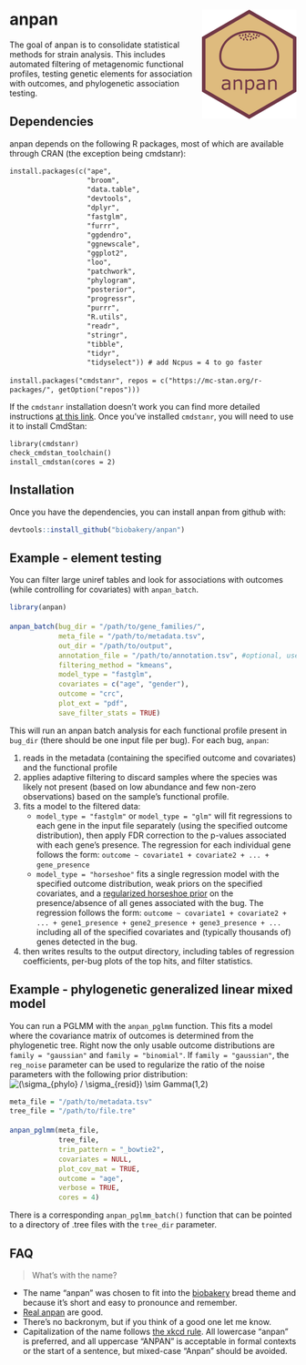 
<!-- README.md is generated from README.Rmd. Please edit that file -->

# anpan <img src="man/figures/logo.png" align="right"/>

<!-- badges: start -->
<!-- badges: end -->

The goal of anpan is to consolidate statistical methods for strain
analysis. This includes automated filtering of metagenomic functional
profiles, testing genetic elements for association with outcomes, and
phylogenetic association testing.

## Dependencies

anpan depends on the following R packages, most of which are available
through CRAN (the exception being cmdstanr):

    install.packages(c("ape", 
                       "broom",
                       "data.table", 
                       "devtools",
                       "dplyr", 
                       "fastglm",
                       "furrr", 
                       "ggdendro",
                       "ggnewscale",
                       "ggplot2",
                       "loo",
                       "patchwork",
                       "phylogram",
                       "posterior",
                       "progressr",
                       "purrr", 
                       "R.utils",
                       "readr",
                       "stringr",
                       "tibble", 
                       "tidyr",
                       "tidyselect")) # add Ncpus = 4 to go faster

    install.packages("cmdstanr", repos = c("https://mc-stan.org/r-packages/", getOption("repos")))

If the `cmdstanr` installation doesn’t work you can find more detailed
instructions [at this link](https://mc-stan.org/cmdstanr/). Once you’ve
installed `cmdstanr`, you will need to use it to install CmdStan:

    library(cmdstanr)
    check_cmdstan_toolchain()
    install_cmdstan(cores = 2)

## Installation

Once you have the dependencies, you can install anpan from github with:

``` r
devtools::install_github("biobakery/anpan")
```

## Example - element testing

You can filter large uniref tables and look for associations with
outcomes (while controlling for covariates) with `anpan_batch`.

``` r
library(anpan)

anpan_batch(bug_dir = "/path/to/gene_families/",
            meta_file = "/path/to/metadata.tsv",
            out_dir = "/path/to/output",
            annotation_file = "/path/to/annotation.tsv", #optional, used for plots
            filtering_method = "kmeans",
            model_type = "fastglm",
            covariates = c("age", "gender"),
            outcome = "crc",
            plot_ext = "pdf",
            save_filter_stats = TRUE)
```

This will run an anpan batch analysis for each functional profile
present in `bug_dir` (there should be one input file per bug). For each
bug, `anpan`:

1.  reads in the metadata (containing the specified outcome and
    covariates) and the functional profile
2.  applies adaptive filtering to discard samples where the species was
    likely not present (based on low abundance and few non-zero
    observations) based on the sample’s functional profile.
3.  fits a model to the filtered data:
    -   `model_type = "fastglm"` or `model_type = "glm"` will fit
        regressions to each gene in the input file separately (using the
        specified outcome distribution), then apply FDR correction to
        the p-values associated with each gene’s presence. The
        regression for each individual gene follows the form:
        `outcome ~ covariate1 + covariate2 + ... + gene_presence`
    -   `model_type = "horseshoe"` fits a single regression model with
        the specified outcome distribution, weak priors on the specified
        covariates, and a [regularized horseshoe
        prior](https://paul-buerkner.github.io/brms/reference/horseshoe.html)
        on the presence/absence of all genes associated with the bug.
        The regression follows the form:
        `outcome ~ covariate1 + covariate2 + ... + gene1_presence + gene2_presence + gene3_presence + ...`
        including all of the specified covariates and (typically
        thousands of) genes detected in the bug.
4.  then writes results to the output directory, including tables of
    regression coefficients, per-bug plots of the top hits, and filter
    statistics.

## Example - phylogenetic generalized linear mixed model

You can run a PGLMM with the `anpan_pglmm` function. This fits a model
where the covariance matrix of outcomes is determined from the
phylogenetic tree. Right now the only usable outcome distributions are
`family = "gaussian"` and `family = "binomial"`. If
`family = "gaussian"`, the `reg_noise` parameter can be used to
regularize the ratio of the noise parameters with the following prior
distribution:
![(\\sigma\_{phylo} / \\sigma\_{resid}) \\sim Gamma(1,2)](https://latex.codecogs.com/png.image?%5Cdpi%7B110%7D&space;%5Cbg_white&space;%28%5Csigma_%7Bphylo%7D%20%2F%20%5Csigma_%7Bresid%7D%29%20%5Csim%20Gamma%281%2C2%29 "(\sigma_{phylo} / \sigma_{resid}) \sim Gamma(1,2)")

``` r
meta_file = "/path/to/metadata.tsv" 
tree_file = "/path/to/file.tre"

anpan_pglmm(meta_file,
            tree_file,
            trim_pattern = "_bowtie2",
            covariates = NULL,
            plot_cov_mat = TRUE,
            outcome = "age",
            verbose = TRUE,
            cores = 4)
```

There is a corresponding `anpan_pglmm_batch()` function that can be
pointed to a directory of .tree files with the `tree_dir` parameter.

## FAQ

> What’s with the name?

-   The name “anpan” was chosen to fit into the
    [biobakery](https://huttenhower.sph.harvard.edu/tools/) bread theme
    and because it’s short and easy to pronounce and remember.
-   [Real
    anpan](https://duckduckgo.com/?q=anpan&t=h_&iax=images&ia=images)
    are good.
-   There’s no backronym, but if you think of a good one let me know.
-   Capitalization of the name follows [the xkcd
    rule](https://xkcd.com/about/). All lowercase “anpan” is preferred,
    and all uppercase “ANPAN” is acceptable in formal contexts or the
    start of a sentence, but mixed-case “Anpan” should be avoided.
